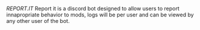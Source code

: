 *REPORT.IT*
Report it is a discord bot designed to allow users to report innapropriate behavior to mods, logs will be per user and can be viewed by any other user of the bot.

